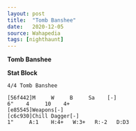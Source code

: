 ```yaml
---
layout: post
title:  "Tomb Banshee"
date:   2020-12-05
source: Wahapedia
tags: [nighthaunt]
---
```


**Tomb Banshee**

**Stat Block**
```
4/4 Tomb Banshee
```

```
[56f442]M     W     B     Sa    [-]
6"    4     10    4+    
[e85545]Weapons[-]
[c6c930]Chill Dagger[-]
1"     A:1    H:4+   W:3+   R:-2   D:D3  
```


